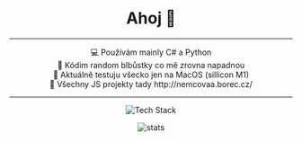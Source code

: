 <h1 align="center">Ahoj 🌸</h1>

---

<p align="center">
  💻 Používám mainly C# a Python<br/>
  🎯 Kódim random blbůstky co mě zrovna napadnou<br/>
  🌱 Aktuálně testuju všecko jen na MacOS (sillicon M1)<br/>
  🔎 Všechny JS projekty tady http://nemcovaa.borec.cz/ <br/>
</p>

---

<p align="center">
  <img src="https://skillicons.dev/icons?i=cs,python,html,css,js,react" alt="Tech Stack" />
</p>

<p align="center">
  <img src="https://github-readme-stats.vercel.app/api?username=sigmaema&show_icons=true&theme=tokyonight" alt="stats" />
</p>

